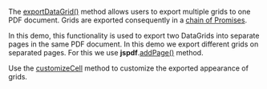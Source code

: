 The [exportDataGrid()](/Documentation/ApiReference/Common/Utils/pdfExporter/#exportDataGridoptions) method allows users to export multiple grids to one PDF document. Grids are exported consequently in a <a href="https://developer.mozilla.org/en-US/docs/Web/JavaScript/Reference/Global_Objects/Promise/then" target="_blank">chain of Promises</a>. 

In this demo, this functionality is used to export two DataGrids into separate pages in the same PDF document. In this demo we export different grids on separated pages. For this we use **jspdf**.<a href="https://raw.githack.com/parallax/jsPDF/master/docs/jsPDF.html#addPage" target="_blank">addPage()</a> method.

Use the [customizeCell](/Documentation/ApiReference/Common/Object_Structures/PdfExportDataGridProps/#customizeCell) method to customize the exported appearance of grids.
